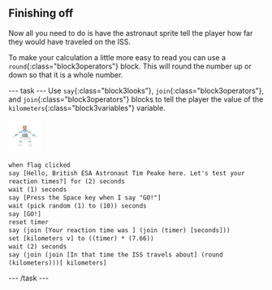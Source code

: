 ## Finishing off

Now all you need to do is have the astronaut sprite tell the player how far they would have traveled on the ISS.

To make your calculation a little more easy to read you can use a `round`{:class="block3operators"} block. This will round the number up or down so that it is a whole number.

--- task ---
Use `say`{:class="block3looks"}, `join`{:class="block3operators"}, and `join`{:class="block3operators"} blocks to tell the player the value of the `kilometers`{:class="block3variables"} variable.

![astronaut sprite](images/astro-sprite.png)

```blocks3
when flag clicked
say [Hello, British ESA Astronaut Tim Peake here. Let's test your reaction times?] for (2) seconds
wait (1) seconds
say [Press the Space key when I say "GO!"]
wait (pick random (1) to (10)) seconds
say [GO!]
reset timer
say (join [Your reaction time was ] (join (timer) [seconds]))
set [kilometers v] to ((timer) * (7.66))
wait (2) seconds
say (join (join [In that time the ISS travels about] (round (kilometers)))[ kilometers]
```
--- /task ---



